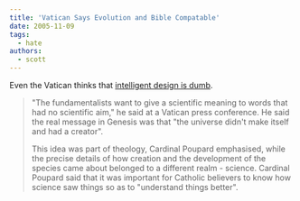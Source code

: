 ```yaml
---
title: 'Vatican Says Evolution and Bible Compatable'
date: 2005-11-09
tags:
  - hate
authors:
  - scott
---
```


Even the Vatican thinks that [intelligent design is dumb](http://www.news.com.au/story/0,10117,17162341-13762,00.html).

> "The fundamentalists want to give a scientific meaning to words that had no scientific aim," he said at a Vatican press conference. He said the real message in Genesis was that "the universe didn't make itself and had a creator".
>
> This idea was part of theology, Cardinal Poupard emphasised, while the precise details of how creation and the development of the species came about belonged to a different realm - science. Cardinal Poupard said that it was important for Catholic believers to know how science saw things so as to "understand things better".
